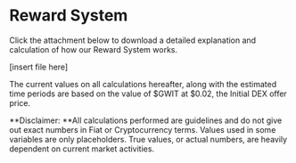 # Reward System

Click the attachment below to download a detailed explanation and calculation of how our Reward System works.

[insert file here]

The current values on all calculations hereafter, along with the estimated time periods are based on the value of $GWIT at $0.02, the Initial DEX offer price.

**Disclaimer: **All calculations performed are guidelines and do not give out exact numbers in Fiat or Cryptocurrency terms. Values used in some variables are only placeholders. True values, or actual numbers, are heavily dependent on current market activities.
